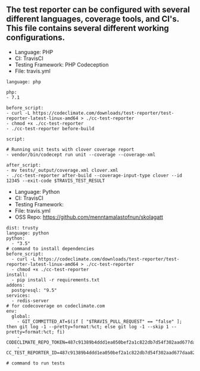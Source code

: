 ## The test reporter can be configured with several different languages, coverage tools, and CI's. This file contains several different working configurations.

- Language: PHP
- CI: TravisCI
- Testing Framework: PHP Codeception
- File: travis.yml

```
language: php

php: 
- 7.1

before_script: 
- curl -L https://codeclimate.com/downloads/test-reporter/test-reporter-latest-linux-amd64 > ./cc-test-reporter 
- chmod +x ./cc-test-reporter 
- ./cc-test-reporter before-build

script:

# Running unit tests with clover coverage report 
- vendor/bin/codecept run unit --coverage --coverage-xml

after_script: 
- mv tests/_output/coverage.xml clover.xml 
- ./cc-test-reporter after-build --coverage-input-type clover --id 12345 --exit-code $TRAVIS_TEST_RESULT
```


- Language: Python
- CI: TravisCI
- Testing Framework: 
- File: travis.yml
- OSS Repo: https://github.com/menntamalastofnun/skolagatt


```
dist: trusty
language: python
python:
  - "3.5"
# command to install dependencies
before_script:
  - curl -L https://codeclimate.com/downloads/test-reporter/test-reporter-latest-linux-amd64 > ./cc-test-reporter
  - chmod +x ./cc-test-reporter
install:
  - pip install -r requirements.txt
addons:
  postgresql: "9.5"
services:
  - redis-server
# for codecoverage on codeclimate.com
env:
  global:
    - GIT_COMMITTED_AT=$(if [ "$TRAVIS_PULL_REQUEST" == "false" ]; then git log -1 --pretty=format:%ct; else git log -1 --skip 1 --pretty=format:%ct; fi)
    - CODECLIMATE_REPO_TOKEN=487c91389b4ddd1ea050bef2a1c822db7d54f302aad677daa82cd7ae92adfeb6
    - CC_TEST_REPORTER_ID=487c91389b4ddd1ea050bef2a1c822db7d54f302aad677daa82cd7ae92adfeb6

# command to run tests
```
